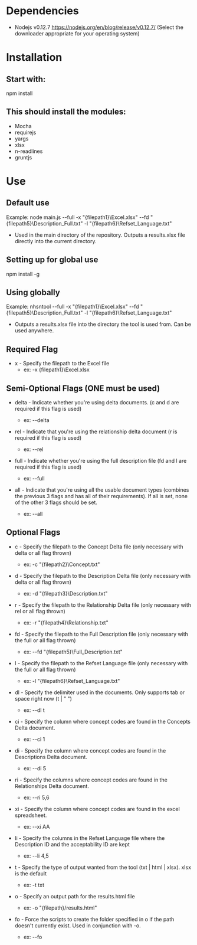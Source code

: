 # Dependencies

* Nodejs v0.12.7 https://nodejs.org/en/blog/release/v0.12.7/ (Select the downloader appropriate for your operating system)

# Installation

## Start with:

npm install

## This should install the modules:

* Mocha
* requirejs
* yargs
* xlsx
* n-readlines
* gruntjs

# Use

## Default use

Example: node main.js --full -x "{filepath1}\Excel.xlsx" --fd "{filepath5}\Description_Full.txt" -l "{filepath6}\Refset_Language.txt"
* Used in the main directory of the repository. Outputs a results.xlsx file directly into the current directory.

## Setting up for global use

npm install -g

## Using globally

Example: nhsntool --full -x "{filepath1}\Excel.xlsx" --fd "{filepath5}\Description_Full.txt" -l "{filepath6}\Refset_Language.txt"
* Outputs a results.xlsx file into the directory the tool is used from. Can be used anywhere.

## Required Flag

* x - Specify the filepath to the Excel file
    * ex: -x {filepath1}\Excel.xlsx

## Semi-Optional Flags (ONE must be used)

* delta - Indicate whether you're using delta documents.  (c and d are required if this flag is used)
	* ex: --delta

* rel - Indicate that you're using the relationship delta document (r is required if this flag is used)
    * ex: --rel

* full - Indicate whether you're using the full description file (fd and l are required if this flag is used)
    * ex: --full

* all - Indicate that you're using all the usable document types (combines the previous 3 flags and has all of their requirements). If all is set, none of the other 3 flags should be set.
    * ex: --all

## Optional Flags

* c - Specify the filepath to the Concept Delta file (only necessary with delta or all flag thrown)
    * ex: -c "{filepath2}\Concept.txt"

* d - Specify the filepath to the Description Delta file (only necessary with delta or all flag thrown)
    * ex: -d "{filepath3}\Description.txt"

* r - Specify the filepath to the Relationship Delta file (only necessary with rel or all flag thrown)
    * ex: -r "{filepath4}\Relationship.txt"

* fd - Specify the filepath to the Full Description file (only necessary with the full or all flag thrown)
    * ex: --fd "{filepath5}\Full_Description.txt"

* l - Specify the filepath to the Refset Language file (only necessary with the full or all flag thrown)
    * ex: -l "{filepath6}\Refset_Language.txt"

* dl - Specify the delimiter used in the documents.  Only supports tab or space right now (t | " ")
	* ex: --dl t

* ci - Specify the column where concept codes are found in the Concepts Delta document.
	* ex: --ci 1

* di - Specify the column where concept codes are found in the Descriptions Delta document.
	* ex: --di 5

* ri - Specify the columns where concept codes are found in the Relationships Delta document.
	* ex: --ri 5,6

* xi - Specify the column where concept codes are found in the excel spreadsheet.
	* ex: --xi AA

* li - Specify the columns in the Refset Language file where the Description ID and the acceptability ID are kept
	* ex: --li 4,5

* t - Specify the type of output wanted from the tool (txt | html | xlsx). xlsx is the default
	* ex: -t txt

* o - Specify an output path for the results.html file
	* ex: -o "{filepath}/results.html"

* fo - Force the scripts to create the folder specified in o if the path doesn't currently exist. Used in conjunction with -o.
	* ex: --fo

